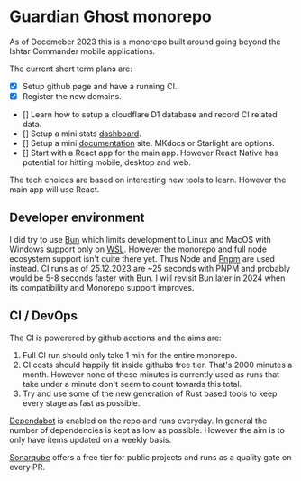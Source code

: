 # Guardian Ghost monorepo

As of Decemeber 2023 this is a monorepo built around going beyond the Ishtar Commander mobile applications.

The current short term plans are:

- [x] Setup github page and have a running CI.
- [x] Register the new domains.
- [] Learn how to setup a cloudflare D1 database and record CI related data.
- [] Setup a mini stats [dashboard](https://dashboard.guardianghost.com).
- [] Setup a mini [documentation](https://documentation.guardianghost.com) site. MKdocs or Starlight are options.
- [] Start with a React app for the main app. However React Native has potential for hitting mobile, desktop and web.

The tech choices are based on interesting new tools to learn. However the main app will use React.

## Developer environment

I did try to use [Bun](https://bun.sh/) which limits development to Linux and MacOS with Windows support only on [WSL](https://learn.microsoft.com/en-us/windows/wsl/about). However the monorepo and full node ecosystem support isn't quite there yet. Thus Node and [Pnpm](https://pnpm.io) are used instead. CI runs as of 25.12.2023 are ~25 seconds with PNPM and probably would be 5-8 seconds faster with Bun. I will revisit Bun later in 2024 when its compatibility and Monorepo support improves.



## CI / DevOps
The CI is powerered by github acctions and the aims are:
1. Full CI run should only take 1 min for the entire monorepo.
2. CI costs should happily fit inside githubs free tier. That's 2000 minutes a month. However none of these minutes is currently used as runs that take under a minute don't seem to count towards this total.
3. Try and use some of the new generation of Rust based tools to keep every stage as fast as possible.

[Dependabot](https://github.com/dependabot) is enabled on the repo and runs everyday. In general the number of dependencies is kept as low as possible. However the aim is to only have items updated on a weekly basis.

[Sonarqube](https://sonarcloud.io/organizations/nigelbreslaw/projects) offers a free tier for public projects and runs as a quality gate on every PR.

